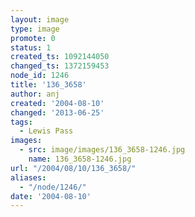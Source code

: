 ```yaml
---
layout: image
type: image
promote: 0
status: 1
created_ts: 1092144050
changed_ts: 1372159453
node_id: 1246
title: '136_3658'
author: anj
created: '2004-08-10'
changed: '2013-06-25'
tags:
  - Lewis Pass
images:
  - src: image/images/136_3658-1246.jpg
    name: 136_3658-1246.jpg
url: "/2004/08/10/136_3658/"
aliases:
  - "/node/1246/"
date: '2004-08-10'
---
```


